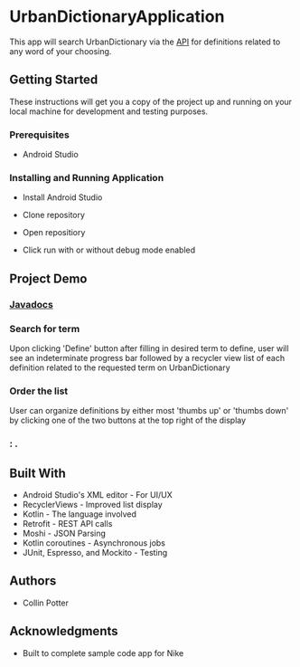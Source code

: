 # UrbanDictionaryApplication
This app will search UrbanDictionary via the [API](https://market.mashape.com/community/urban-dictionary) for definitions related to any word of your choosing. 
## Getting Started
These instructions will get you a copy of the project up and running on your local machine for development and testing purposes. 

### Prerequisites
- Android Studio

### Installing and Running Application
- Install Android Studio

- Clone repository

- Open repositiory

- Click run with or without debug mode enabled

## Project Demo
### [Javadocs](https://github.com/Collin-Potter/UrbanDictionaryApplication/tree/master/docs/javadoc)
### Search for term

Upon clicking 'Define' button after filling in desired term to define, user will see an indeterminate progress bar followed by a recycler view list of each definition related to the requested term on UrbanDictionary

### Order the list

User can organize definitions by either most 'thumbs up' or 'thumbs down' by clicking one of the two buttons at the top right of the display

### : .

## Built With
- Android Studio's XML editor - For UI/UX
- RecyclerViews - Improved list display
- Kotlin - The language involved
- Retrofit - REST API calls
- Moshi - JSON Parsing
- Kotlin coroutines - Asynchronous jobs
- JUnit, Espresso, and Mockito - Testing 

## Authors
- Collin Potter

## Acknowledgments
- Built to complete sample code app for Nike
